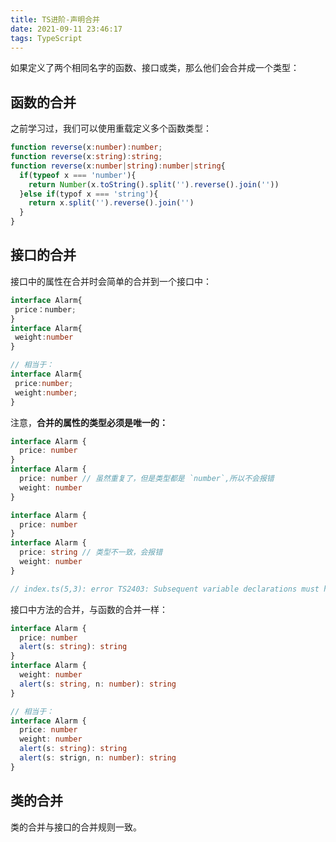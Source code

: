 ```yaml
---
title: TS进阶-声明合并
date: 2021-09-11 23:46:17
tags: TypeScript
---
```


如果定义了两个相同名字的函数、接口或类，那么他们会合并成一个类型：

<!-- more -->

## 函数的合并

之前学习过，我们可以使用重载定义多个函数类型：

```ts
function reverse(x:number):number;
function reverse(x:string):string;
function reverse(x:number|string):number|string{
  if(typeof x === 'number'){
    return Number(x.toString().split('').reverse().join(''))
  }else if(typof x === 'string'){
    return x.split('').reverse().join('')
  }
}
```

## 接口的合并

接口中的属性在合并时会简单的合并到一个接口中：

```ts
interface Alarm{
 price：number;
}
interface Alarm{
 weight:number
}

// 相当于：
interface Alarm{
 price:number;
 weight:number;
}
```

注意，**合并的属性的类型必须是唯一的：**

```ts
interface Alarm {
  price: number
}
interface Alarm {
  price: number // 虽然重复了，但是类型都是 `number`,所以不会报错
  weight: number
}
```

```ts
interface Alarm {
  price: number
}
interface Alarm {
  price: string // 类型不一致，会报错
  weight: number
}

// index.ts(5,3): error TS2403: Subsequent variable declarations must have the same type.  Variable 'price' must be of type 'number', but here has type 'string'.
```

接口中方法的合并，与函数的合并一样：

```ts
interface Alarm {
  price: number
  alert(s: string): string
}
interface Alarm {
  weight: number
  alert(s: string, n: number): string
}

// 相当于：
interface Alarm {
  price: number
  weight: number
  alert(s: string): string
  alert(s: strign, n: number): string
}
```

## 类的合并

类的合并与接口的合并规则一致。
